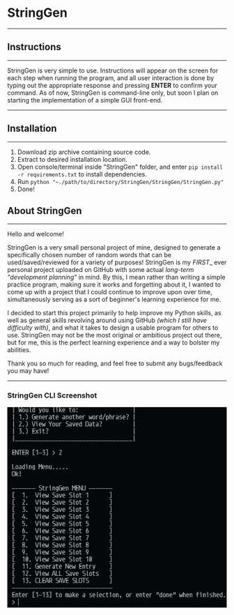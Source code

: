 # StringGen

---

## Instructions

---

StringGen is very simple to use. Instructions will appear on the screen for each step when running the program, and all user interaction is done by typing out the appropriate response and pressing **ENTER** to confirm your command. As of now, StringGen is command-line only, but soon I plan on starting the implementation of a simple GUI front-end.

---

## Installation

---

1. Download zip archive containing source code.
2. Extract to desired installation location.
3. Open console/terminal inside "StringGen" folder, and enter `pip install -r requirements.txt` to install dependencies.
4. Run `python "~./path/to/directory/StringGen/StringGen/StringGen.py"`
5. Done!

## About StringGen

---

Hello and welcome!

StringGen is a very small personal project of mine, designed to generate a specifically chosen number of random words that can be used/saved/reviewed for a variety of purposes! StringGen is my _FIRST__ ever personal project uploaded on GitHub with some actual _long-term "development planning"_ in mind. By this, I mean rather than writing a simple practice program, making sure it works and forgetting about it, I wanted to come up with a project that I could continue to improve upon over time, simultaneously serving as a sort of beginner's learning experience for me.

I decided to start this project primarily to help improve my Python skills, as well as general skills revolving around using GitHub _(which I still have difficulty with)_, and what it takes to design a usable program for others to use. StringGen may not be the most original or ambitious project out there, but for me, this is the perfect learning experience and a way to bolster my abilities.

Thank you so much for reading, and feel free to submit any bugs/feedback you may have!

---

### StringGen CLI Screenshot

![StringGenCLI](./assets/SG050a.png)
